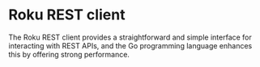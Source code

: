 # Roku REST client
The Roku REST client provides a straightforward and simple interface for interacting with REST APIs, and the Go programming language enhances this by offering strong performance.
